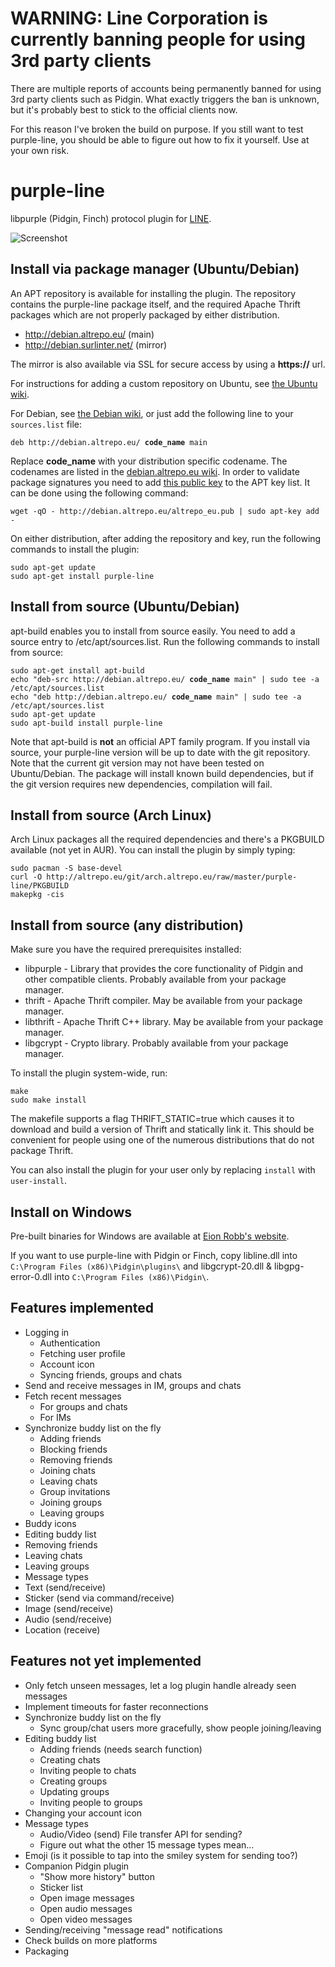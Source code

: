 # WARNING: Line Corporation is currently banning people for using 3rd party clients

There are multiple reports of accounts being permanently banned for using 3rd party clients such
as Pidgin. What exactly triggers the ban is unknown, but it's probably best to stick to the
official clients now.

For this reason I've broken the build on purpose. If you still want to test purple-line, you
should be able to figure out how to fix it yourself. Use at your own risk.

purple-line
===========

libpurple (Pidgin, Finch) protocol plugin for [LINE](http://line.me/).

![Screenshot](http://i.imgur.com/By1yLXB.png)

Install via package manager (Ubuntu/Debian)
-------------------------------------------

An APT repository is available for installing the plugin. The repository contains the purple-line
package itself, and the required Apache Thrift packages which are not properly packaged by either
distribution.

* http://debian.altrepo.eu/ (main)
* http://debian.surlinter.net/ (mirror)

The mirror is also available via SSL for secure access by using a **https://** url.

For instructions for adding a custom repository on Ubuntu, see
[the Ubuntu wiki](https://help.ubuntu.com/community/Repositories/Ubuntu).

For Debian, see [the Debian wiki](https://www.debian.org/releases/), or just add the following line
to your `sources.list` file:

<pre><code>deb http://debian.altrepo.eu/ <b>code_name</b> main</code></pre>

Replace **code_name** with your distribution specific codename. The codenames are listed in the
[debian.altrepo.eu wiki](http://altrepo.eu/git/debian.altrepo.eu/wikis/home#note).
In order to validate package signatures you need to add
[this public key](http://debian.altrepo.eu/altrepo_eu.pub) to the APT key list. It can be done
using the following command:

    wget -qO - http://debian.altrepo.eu/altrepo_eu.pub | sudo apt-key add -

On either distribution, after adding the repository and key, run the following commands to install
the plugin:

    sudo apt-get update
    sudo apt-get install purple-line

Install from source (Ubuntu/Debian)
-----------------------------------

apt-build enables you to install from source easily. You need to add a source entry to
/etc/apt/sources.list. Run the following commands to install from source:

<pre><code>sudo apt-get install apt-build
echo "deb-src http://debian.altrepo.eu/ <b>code_name</b> main" | sudo tee -a /etc/apt/sources.list
echo "deb http://debian.altrepo.eu/ <b>code_name</b> main" | sudo tee -a /etc/apt/sources.list
sudo apt-get update
sudo apt-build install purple-line
</code></pre>

Note that apt-build is **not** an official APT family program. If you install via source, your
purple-line version will be up to date with the git repository. Note that the current git version
may not have been tested on Ubuntu/Debian. The package will install known build dependencies, but if
the git version requires new dependencies, compilation will fail.

Install from source (Arch Linux)
--------------------------------

Arch Linux packages all the required dependencies and there's a PKGBUILD available (not yet in AUR).
You can install the plugin by simply typing:

    sudo pacman -S base-devel
    curl -O http://altrepo.eu/git/arch.altrepo.eu/raw/master/purple-line/PKGBUILD
    makepkg -cis

Install from source (any distribution)
--------------------------------------

Make sure you have the required prerequisites installed:

* libpurple - Library that provides the core functionality of Pidgin and other compatible clients.
  Probably available from your package manager.
* thrift - Apache Thrift compiler. May be available from your package manager.
* libthrift - Apache Thrift C++ library. May be available from your package manager.
* libgcrypt - Crypto library. Probably available from your package manager.

To install the plugin system-wide, run:

    make
    sudo make install

The makefile supports a flag THRIFT_STATIC=true which causes it to download and build a version of
Thrift and statically link it. This should be convenient for people using one of the numerous
distributions that do not package Thrift.

You can also install the plugin for your user only by replacing `install` with `user-install`.

Install on Windows
------------------

Pre-built binaries for Windows are available at [Eion Robb's website](http://eion.robbmob.com/line/).

If you want to use purple-line with Pidgin or Finch, copy libline.dll into `C:\Program Files (x86)\Pidgin\plugins\`
and libgcrypt-20.dll & libgpg-error-0.dll into `C:\Program Files (x86)\Pidgin\`.

Features implemented
--------------------

* Logging in
  * Authentication
  * Fetching user profile
  * Account icon
  * Syncing friends, groups and chats
* Send and receive messages in IM, groups and chats
* Fetch recent messages
  * For groups and chats
  * For IMs
* Synchronize buddy list on the fly
  * Adding friends
  * Blocking friends
  * Removing friends
  * Joining chats
  * Leaving chats
  * Group invitations
  * Joining groups
  * Leaving groups
* Buddy icons
* Editing buddy list
 * Removing friends
 * Leaving chats
 * Leaving groups
* Message types
 * Text (send/receive)
 * Sticker (send via command/receive)
 * Image (send/receive)
 * Audio (send/receive)
 * Location (receive)

Features not yet implemented
----------------------------

* Only fetch unseen messages, let a log plugin handle already seen messages
* Implement timeouts for faster reconnections
* Synchronize buddy list on the fly
  * Sync group/chat users more gracefully, show people joining/leaving
* Editing buddy list
  * Adding friends (needs search function)
  * Creating chats
  * Inviting people to chats
  * Creating groups
  * Updating groups
  * Inviting people to groups
* Changing your account icon
* Message types
  * Audio/Video (send) File transfer API for sending?
  * Figure out what the other 15 message types mean...
* Emoji (is it possible to tap into the smiley system for sending too?)
* Companion Pidgin plugin
  * "Show more history" button
  * Sticker list
  * Open image messages
  * Open audio messages
  * Open video messages
* Sending/receiving "message read" notifications
* Check builds on more platforms
* Packaging

